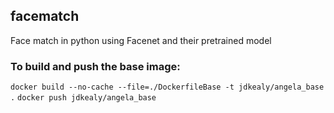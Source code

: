 ## facematch
Face match in python using Facenet and their pretrained model

### To build and push the base image:

`docker build --no-cache --file=./DockerfileBase -t jdkealy/angela_base .`
`docker push jdkealy/angela_base`